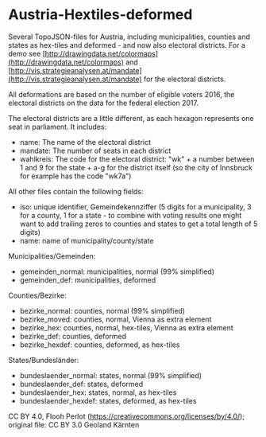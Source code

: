 # Austria-Hextiles-deformed

Several TopoJSON-files for Austria, including municipalities, counties and states as hex-tiles and deformed - and now also electoral districts. For a demo see [http://drawingdata.net/colormaps](http://drawingdata.net/colormaps) and [http://vis.strategieanalysen.at/mandate](http://vis.strategieanalysen.at/mandate) for the electoral districts.

All deformations are based on the number of eligible voters 2016, the electoral districts on the data for the federal election 2017.

The electoral districts are a little different, as each hexagon represents one seat in parliament. It includes:
* name: The name of the electoral district
* mandate: The number of seats in each district
* wahlkreis: The code for the electoral district: "wk" + a number between 1 and 9 for the state + a-g for the district itself (so the city of Innsbruck for example has the code "wk7a")


All other files contain the following fields:
* iso: unique identifier, Gemeindekennziffer (5 digits for a municipality, 3 for a county, 1 for a state - to combine with voting results one might want to add trailing zeros to counties and states to get a total length of 5 digits)
* name: name of municipality/county/state


Municipalities/Gemeinden:
* gemeinden_normal: municipalities, normal (99% simplified)
* gemeinden_def: municipalities, deformed


Counties/Bezirke:
* bezirke_normal: counties, normal (99% simplified) 
* bezirke_moved: counties, normal, Vienna as extra element
* bezirke_hex: counties, normal, hex-tiles, Vienna as extra element
* bezirke_def: counties, deformed
* bezirke_hexdef: counties, deformed, as hex-tiles


States/Bundesländer:
* bundeslaender_normal: states, normal (99% simplified)
* bundeslaender_def: states, deformed
* bundeslaender_hex: states, normal, as hex-tiles
* bundeslaender_hexdef: states, deformed, as hex-tiles


CC BY 4.0, Flooh Perlot (https://creativecommons.org/licenses/by/4.0/); original file: CC BY 3.0 Geoland Kärnten 
